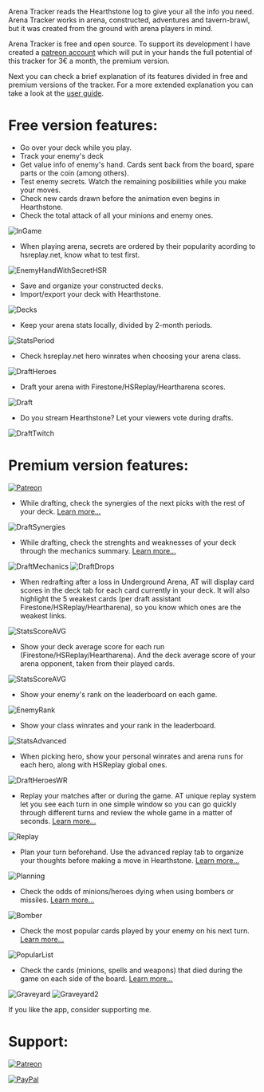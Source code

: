 Arena Tracker reads the Hearthstone log to give your all the info you need. Arena Tracker works in arena, constructed, adventures and tavern-brawl, but it was created from the ground with arena players in mind.

Arena Tracker is free and open source. To support its development I have created a [patreon account](https://www.patreon.com/triodo) which will put in your hands the full potential of this tracker for 3€ a month, the premium version.

Next you can check a brief explanation of its features divided in free and premium versions of the tracker. For a more extended explanation you can take a look at the [user guide](https://triodo.gitbook.io/arena-tracker-documentation/en).

# Free version features:

* Go over your deck while you play.
* Track your enemy's deck
* Get value info of enemy's hand. Cards sent back from the board, spare parts or the coin (among others).
* Test enemy secrets. Watch the remaining posibilities while you make your moves.
* Check new cards drawn before the animation even begins in Hearthstone.
* Check the total attack of all your minions and enemy ones.

![InGame](https://github.com/supertriodo/Arena-Tracker/blob/master/Readme/inGame.png)
* When playing arena, secrets are ordered by their popularity acording to hsreplay.net, know what to test first.

![EnemyHandWithSecretHSR](https://github.com/supertriodo/Arena-Tracker/blob/master/Readme/enemyHandWithSecretHSR.png)
* Save and organize your constructed decks.
* Import/export your deck with Hearthstone.

![Decks](https://github.com/supertriodo/Arena-Tracker/blob/master/Readme/DecksCollection.png)
* Keep your arena stats locally, divided by 2-month periods.

![StatsPeriod](https://github.com/supertriodo/Arena-Tracker/blob/master/Readme/statsPeriod.png)
* Check hsreplay.net hero winrates when choosing your arena class.

![DraftHeroes](https://github.com/supertriodo/Arena-Tracker/blob/master/Readme/DraftHeroes.png)
* Draft your arena with Firestone/HSReplay/Heartharena scores.

![Draft](https://github.com/supertriodo/Arena-Tracker/blob/master/Readme/DraftCombined.png)
* Do you stream Hearthstone? Let your viewers vote during drafts.

![DraftTwitch](https://github.com/supertriodo/Arena-Tracker/blob/master/Readme/DraftTwitch.png)

# Premium version features:

[![Patreon](https://c5.patreon.com/external/logo/become_a_patron_button.png)](https://www.patreon.com/triodo)
* While drafting, check the synergies of the next picks with the rest of your deck. [Learn more...](https://triodo.gitbook.io/arena-tracker-documentation/en/drafting-tab#rateofcards)

![DraftSynergies](https://github.com/supertriodo/Arena-Tracker/blob/master/Readme/ScoresSynergiesOverlay.png)
* While drafting, check the strenghts and weaknesses of your deck through the mechanics summary. [Learn more...](https://triodo.gitbook.io/arena-tracker-documentation/en/drafting-tab#mechanics)

![DraftMechanics](https://github.com/supertriodo/Arena-Tracker/blob/master/Readme/bgDraftMechanicsHelp.png)
![DraftDrops](https://github.com/supertriodo/Arena-Tracker/blob/master/Readme/bgDraftMechanicsHelpDrops.png)
* When redrafting after a loss in Underground Arena, AT will display card scores in the deck tab for each card currently in your deck. It will also highlight the 5 weakest cards (per draft assistant Firestone/HSReplay/Heartharena), so you know which ones are the weakest links.

![StatsScoreAVG](https://github.com/supertriodo/Arena-Tracker/blob/master/Readme/ScoresDeck.png)
* Show your deck average score for each run (Firestone/HSReplay/Heartharena). And the deck average score of your arena opponent, taken from their played cards.

![StatsScoreAVG](https://github.com/supertriodo/Arena-Tracker/blob/master/Readme/statsScoreAVG.png)
* Show your enemy's rank on the leaderboard on each game.

![EnemyRank](https://github.com/supertriodo/Arena-Tracker/blob/master/Readme/enemyRank.png)
* Show your class winrates and your rank in the leaderboard.

![StatsAdvanced](https://github.com/supertriodo/Arena-Tracker/blob/master/Readme/statsAdvanced.png)
* When picking hero, show your personal winrates and arena runs for each hero, along with HSReplay global ones.

![DraftHeroesWR](https://github.com/supertriodo/Arena-Tracker/blob/master/Readme/DraftHeroesWR.png)
* Replay your matches after or during the game. AT unique replay system let you see each turn in one simple window so you can go quickly through different turns and review the whole game in a matter of seconds. [Learn more...](https://triodo.gitbook.io/arena-tracker-documentation/en/replay-tab)

![Replay](https://github.com/supertriodo/Arena-Tracker/blob/master/Readme/replay.png)
* Plan your turn beforehand. Use the advanced replay tab to organize your thoughts before making a move in Hearthstone. [Learn more...](https://triodo.gitbook.io/arena-tracker-documentation/en/replay-tab#planning)

![Planning](https://github.com/supertriodo/Arena-Tracker/blob/master/Readme/planning.gif)
* Check the odds of minions/heroes dying when using bombers or missiles. [Learn more...](https://triodo.gitbook.io/arena-tracker-documentation/en/enemy-hand-tab#rng)

![Bomber](https://github.com/supertriodo/Arena-Tracker/blob/master/Readme/bomber.png)
* Check the most popular cards played by your enemy on his next turn. [Learn more...](https://triodo.gitbook.io/arena-tracker-documentation/en/enemy-hand-tab#popularlist)

![PopularList](https://github.com/supertriodo/Arena-Tracker/blob/master/Readme/popularList.png)
* Check the cards (minions, spells and weapons) that died during the game on each side of the board. [Learn more...](https://triodo.gitbook.io/arena-tracker-documentation/en/graveyard-tab)

![Graveyard](https://github.com/supertriodo/Arena-Tracker/blob/master/Readme/graveyardExample.png)
![Graveyard2](https://github.com/supertriodo/Arena-Tracker/blob/master/Readme/graveyardExample2.png)


If you like the app, consider supporting me.

# Support:
[![Patreon](https://c5.patreon.com/external/logo/become_a_patron_button.png)](https://www.patreon.com/triodo)

[![PayPal](https://www.paypalobjects.com/webstatic/en_US/i/btn/png/gold-rect-paypal-44px.png)](https://www.paypal.com/cgi-bin/webscr?cmd=_donations&business=triodo%40gmail%2ecom&lc=GB&item_name=Arena%20Tracker&currency_code=EUR&bn=PP%2dDonationsBF%3abtn_donate_LG%2egif%3aNonHosted)
